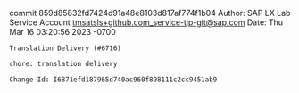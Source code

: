 commit 859d85832fd7424d91a48e8103d817af774f1b04
Author: SAP LX Lab Service Account <tmsatsls+github.com_service-tip-git@sap.com>
Date:   Thu Mar 16 03:20:56 2023 -0700

    Translation Delivery (#6716)
    
    chore: translation delivery
    
    Change-Id: I6871efd187965d740ac960f898111c2cc9451ab9
